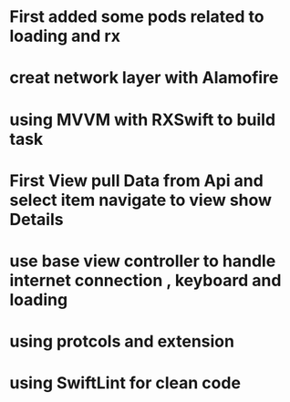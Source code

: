 # First added some pods related to loading and rx
# creat network layer with Alamofire
# using MVVM with RXSwift  to build task
# First View pull Data from Api and select item navigate to view show Details

# use base view controller to handle internet connection , keyboard  and loading 
# using protcols and extension
# using SwiftLint for clean code
